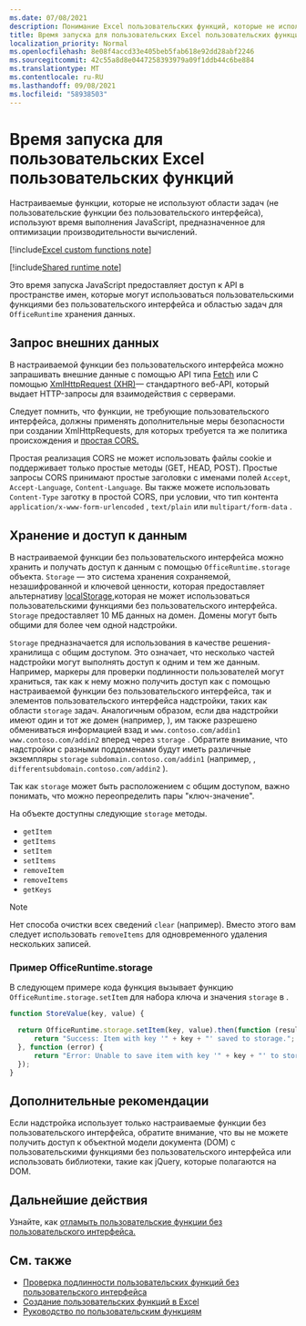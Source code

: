 ```yaml
---
ms.date: 07/08/2021
description: Понимание Excel пользовательских функций, которые не используют области задач и их определенное время запуска JavaScript.
title: Время запуска для пользовательских Excel пользовательских функций
localization_priority: Normal
ms.openlocfilehash: 8e08f4accd33e405beb5fab618e92dd28abf2246
ms.sourcegitcommit: 42c55a8d8e0447258393979a09f1ddb44c6be884
ms.translationtype: MT
ms.contentlocale: ru-RU
ms.lasthandoff: 09/08/2021
ms.locfileid: "58938503"
---
```

# <a name="runtime-for-ui-less-excel-custom-functions"></a>Время запуска для пользовательских Excel пользовательских функций

Настраиваемые функции, которые не используют области задач (не пользовательские функции без пользовательского интерфейса), используют время выполнения JavaScript, предназначенное для оптимизации производительности вычислений.

[!include[Excel custom functions note](../includes/excel-custom-functions-note.md)]

[!include[Shared runtime note](../includes/shared-runtime-note.md)]

Это время запуска JavaScript предоставляет доступ к API в пространстве имен, которые могут использоваться пользовательскими функциями без пользовательского интерфейса и областью задач для `OfficeRuntime` хранения данных.

## <a name="request-external-data"></a>Запрос внешних данных

В настраиваемой функции без пользовательского интерфейса можно запрашивать внешние данные с помощью API типа [Fetch](https://developer.mozilla.org/docs/Web/API/Fetch_API) или С помощью [XmlHttpRequest (XHR)](https://developer.mozilla.org/docs/Web/API/XMLHttpRequest)— стандартного веб-API, который выдает HTTP-запросы для взаимодействия с серверами.

Следует помнить, что функции, не требующие пользовательского интерфейса, должны [](https://developer.mozilla.org/docs/Web/Security/Same-origin_policy) применять дополнительные меры безопасности при создании XmlHttpRequests, для которых требуется та же политика происхождения и [простая CORS.](https://www.w3.org/TR/cors/)

Простая реализация CORS не может использовать файлы cookie и поддерживает только простые методы (GET, HEAD, POST). Простые запросы CORS принимают простые заголовки с именами полей `Accept`, `Accept-Language`, `Content-Language`. Вы также можете использовать `Content-Type` заготку в простой CORS, при условии, что тип контента `application/x-www-form-urlencoded` , `text/plain` или `multipart/form-data` .

## <a name="store-and-access-data"></a>Хранение и доступ к данным

В настраиваемой функции без пользовательского интерфейса можно хранить и получать доступ к данным с помощью `OfficeRuntime.storage` объекта. `Storage` — это система хранения сохраняемой, незашифрованной и ключевой ценности, которая предоставляет альтернативу [localStorage,](https://developer.mozilla.org/docs/Web/API/Window/localStorage)которая не может использоваться пользовательскими функциями без пользовательского интерфейса. `Storage` предоставляет 10 МБ данных на домен. Домены могут быть общими для более чем одной надстройки.

`Storage` предназначается для использования в качестве решения-хранилища с общим доступом. Это означает, что несколько частей надстройки могут выполнять доступ к одним и тем же данным. Например, маркеры для проверки подлинности пользователей могут храниться, так как к нему можно получить доступ как с помощью настраиваемой функции без пользовательского интерфейса, так и элементов пользовательского интерфейса надстройки, таких как области `storage` задач. Аналогичным образом, если два надстройки имеют один и тот же домен (например, ), им также разрешено обмениваться информацией взад и `www.contoso.com/addin1` `www.contoso.com/addin2` вперед через `storage` . Обратите внимание, что надстройки с разными поддоменами будут иметь различные экземпляры `storage` `subdomain.contoso.com/addin1` (например, , `differentsubdomain.contoso.com/addin2` ).

Так как `storage` может быть расположением с общим доступом, важно понимать, что можно переопределить пары "ключ-значение".

На объекте доступны следующие `storage` методы.

- `getItem`
- `getItems`
- `setItem`
- `setItems`
- `removeItem`
- `removeItems`
- `getKeys`

> [!NOTE]
> Нет способа очистки всех сведений `clear` (например). Вместо этого вам следует использовать `removeItems` для одновременного удаления нескольких записей.

### <a name="officeruntimestorage-example"></a>Пример OfficeRuntime.storage

В следующем примере кода функция вызывает функцию `OfficeRuntime.storage.setItem` для набора ключа и значения `storage` в .

```js
function StoreValue(key, value) {

  return OfficeRuntime.storage.setItem(key, value).then(function (result) {
      return "Success: Item with key '" + key + "' saved to storage.";
  }, function (error) {
      return "Error: Unable to save item with key '" + key + "' to storage. " + error;
  });
}
```

## <a name="additional-considerations"></a>Дополнительные рекомендации

Если надстройка использует только настраиваемые функции без пользовательского интерфейса, обратите внимание, что вы не можете получить доступ к объектной модели документа (DOM) с пользовательскими функциями без пользовательского интерфейса или использовать библиотеки, такие как jQuery, которые полагаются на DOM.

## <a name="next-steps"></a>Дальнейшие действия

Узнайте, как [отламыть пользовательские функции без пользовательского интерфейса.](custom-functions-debugging.md)

## <a name="see-also"></a>См. также

* [Проверка подлинности пользовательских функций без пользовательского интерфейса](custom-functions-authentication.md)
* [Создание пользовательских функций в Excel](custom-functions-overview.md)
* [Руководство по пользовательским функциям](../tutorials/excel-tutorial-create-custom-functions.md)
